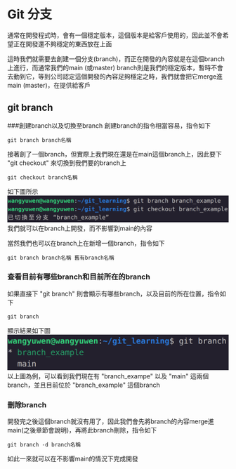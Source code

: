 # Git 分支
通常在開發程式時，會有一個穩定版本，這個版本是給客戶使用的，因此並不會希望正在開發還不夠穩定的東西放在上面

這時我們就需要去創建一個分支(branch)，而正在開發的內容就是在這個branch上進行，而通常我們的main (或master) branch則是我們的穩定版本，暫時不會去動到它，等到公司認定這個開發的內容足夠穩定之時，我們就會把它merge進main (master)，在提供給客戶

## git branch
###創建branch以及切換至branch
創建branch的指令相當容易，指令如下
```
git branch branch名稱
```
接著創了一個branch，但實際上我們現在還是在main這個branch上，因此要下 "git checkout" 來切換到我們要的branch上
```
git checkout branch名稱
```
如下圖所示
![branch_and_checkout](branch_and_checkout.png)
我們就可以在branch上開發，而不影響到main的內容

當然我們也可以在branch上在新增一個branch，指令如下
```
git branch branch名稱 舊有branch名稱
```

### 查看目前有哪些branch和目前所在的branch
如果直接下 "git branch" 則會顯示有哪些branch，以及目前的所在位置，指令如下
```
git branch
```
顯示結果如下圖
![git_branch](git_branch.png)
以上圖為例，可以看到我們現在有 "branch_exampe" 以及 "main" 這兩個branch，並且目前位於 "branch_example" 這個branch

### 刪除branch
開發完之後這個branch就沒有用了，因此我們會先將branch的內容merge進main(之後章節會說明)，再將此branch刪除，指令如下
```
git branch -d branch名稱
```
如此一來就可以在不影響main的情況下完成開發

